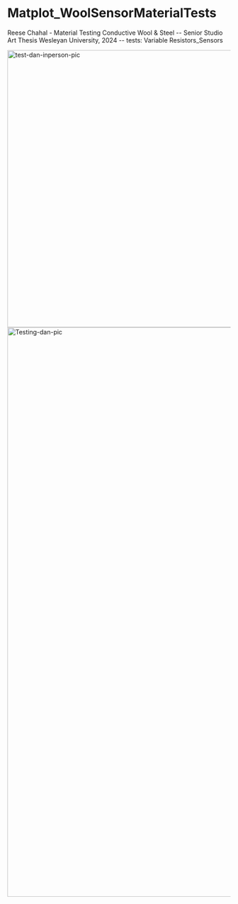 # Matplot_WoolSensorMaterialTests
Reese Chahal - Material Testing Conductive Wool & Steel -- Senior Studio Art Thesis Wesleyan University, 2024 -- tests: Variable Resistors_Sensors 


<img width="626" alt="test-dan-inperson-pic" src="https://github.com/user-attachments/assets/2f375b01-31e9-4cd6-b879-c5c4804a21da" />


<img width="1286" alt="Testing-dan-pic" src="https://github.com/user-attachments/assets/292e6330-cb93-45c7-918e-b55918ad8f8a" />
